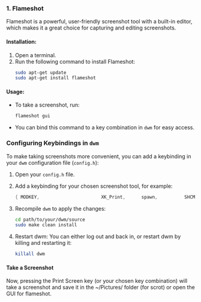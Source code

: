 
### 1. **Flameshot**
Flameshot is a powerful, user-friendly screenshot tool with a built-in editor, which makes it a great choice for capturing and editing screenshots.

#### Installation:
1. Open a terminal.
2. Run the following command to install Flameshot:
   ```bash
   sudo apt-get update
   sudo apt-get install flameshot
   ```

#### Usage:
- To take a screenshot, run:
  ```bash
  flameshot gui
  ```
- You can bind this command to a key combination in `dwm` for easy access.


### Configuring Keybindings in `dwm`
To make taking screenshots more convenient, you can add a keybinding in your `dwm` configuration file (`config.h`):

1. Open your `config.h` file.
2. Add a keybinding for your chosen screenshot tool, for example:

   ```c
   { MODKEY,                       XK_Print,      spawn,          SHCMD("flameshot gui") },
   ```

3. Recompile `dwm` to apply the changes:
   ```bash
   cd path/to/your/dwm/source
   sudo make clean install
   ```

4. Restart dwm: You can either log out and back in, or restart dwm by killing and restarting it:

   ```sh
   killall dwm
   ```
#### Take a Screenshot
Now, pressing the Print Screen key (or your chosen key combination) will take a screenshot and save it in the ~/Pictures/ folder (for scrot) or open the GUI for flameshot.
